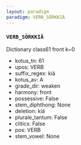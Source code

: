 ```yaml
---
layout: paradigm
paradigm: VERB_SÖRKKIÄ
---
```

### ` VERB_SÖRKKIÄ `

Dictionary class61 front k~0
* kotus_tn: 61
* upos: VERB
* suffix_regex: kiä
* kotus_av: A
* grade_dir: weaken
* harmony: front
* possessive: False
* stem_diphthong: None
* deletion: kiä
* plurale_tantum: False
* clitics: False
* pos: VERB
* stem_vowel: None
